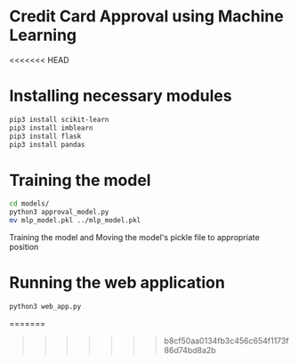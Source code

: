 # Credit Card Approval using Machine Learning

<<<<<<< HEAD
# Installing necessary modules
```bash
pip3 install scikit-learn
pip3 install imblearn
pip3 install flask
pip3 install pandas
```


# Training the model
```bash
cd models/
python3 approval_model.py 
mv mlp_model.pkl ../mlp_model.pkl
```
 Training the model and Moving the model's pickle file to appropriate position

# Running the web application
```bash
python3 web_app.py
```
=======
>>>>>>> b8cf50aa0134fb3c456c654f1173f86d74bd8a2b
